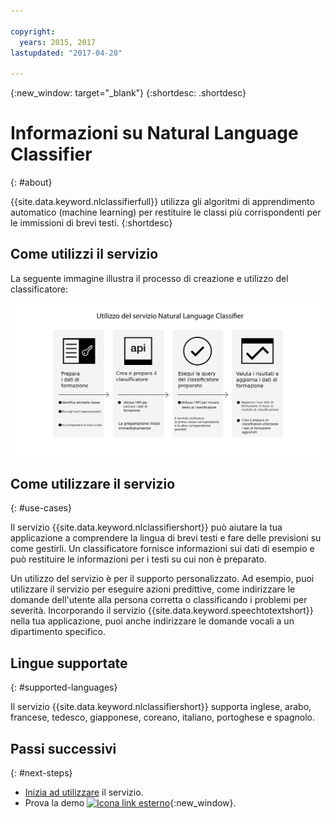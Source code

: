 ```yaml
---

copyright:
  years: 2015, 2017
lastupdated: "2017-04-20"

---
```


{:new_window: target="_blank"}
{:shortdesc: .shortdesc}

# Informazioni su Natural Language Classifier
{: #about}

{{site.data.keyword.nlclassifierfull}} utilizza gli algoritmi di apprendimento automatico (machine learning) per restituire le classi più corrispondenti per le immissioni di brevi testi.
{:shortdesc}

## Come utilizzi il servizio

La seguente immagine illustra il processo di creazione e utilizzo del classificatore:

![Processo classificazione](images/classifier_process.png)

## Come utilizzare il servizio
{: #use-cases}

Il servizio {{site.data.keyword.nlclassifiershort}} può
aiutare la tua applicazione a comprendere la lingua di brevi testi e fare delle previsioni su come gestirli. Un classificatore fornisce informazioni sui dati di esempio e può restituire le informazioni per i testi su cui non è preparato. 

Un utilizzo del servizio è per il supporto personalizzato. Ad esempio, puoi utilizzare il servizio per eseguire azioni predittive, come indirizzare le domande dell'utente alla persona corretta o classificando i problemi per severità. Incorporando il servizio {{site.data.keyword.speechtotextshort}} nella tua applicazione, puoi anche indirizzare le domande vocali a un dipartimento specifico.

## Lingue supportate 
{: #supported-languages}

Il servizio {{site.data.keyword.nlclassifiershort}} supporta inglese, arabo, francese, tedesco, giapponese, coreano, italiano, portoghese e spagnolo.

## Passi successivi
{: #next-steps}

- [Inizia ad utilizzare](/docs/natural-language-classifier/overview.html) il servizio.
- Prova la demo [ ![Icona link esterno](../../icons/launch-glyph.svg "Icona link esterno")](http://natural-language-classifier-demo.mybluemix.net){:new_window}.
